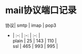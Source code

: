 # mail协议端口记录

协议| smtp | imap | pop3  
- | :-: | :-: | :-: |  
plain | 25  | 143 | 110 |  
ssl | 465 | 993 | 995 |  
